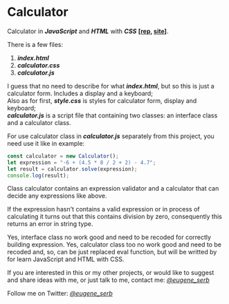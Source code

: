 # Calculator
Calculator in ***JavaScript*** and ***HTML*** with ***CSS*** **[[rep](https://github.com/eugene-serb/calculator), [site](https://eugene-serb.github.io/calculator/)]**. 

There is a few files:
1. ***index.html***
2. ***calculator.css***
3. ***calculator.js***

I guess that no need to describe for what ***index.html***, but so this is just a calculator form. Includes a display and a keyboard;
<br /> Also as for first, ***style.css*** is styles for calculator form, display and keyboard;
<br /> ***calculator.js*** is a script file that containing two classes: an interface class and a calculator class.

For use calculator class in ***calculator.js*** separately from this project, you need use it like in example:

```js
const calculator = new Calculator();
let expression = "-6 + (4.5 * 8 / 2 + 2) - 4.7";
let result = calculator.solve(expression);
console.log(result);
```

Class calculator contains an expression validator and a calculator that can decide any expressions like above.

If the expression hasn't contains a valid expression or in process of calculating it turns out that this contains division by zero, consequently this returns an error in string type.

Yes, interface class no work good and need to be recoded for correctly building expression. Yes, calculator class too no work good and need to be recoded and, so, can be just replaced eval function, but will be writted by for learn JavaScript and HTML with CSS.

If you are interested in this or my other projects, or would like to suggest and share ideas with me, or just talk to me, contact me: *[@eugene_serb](https://t.me/eugene_serb)*

Follow me on Twitter: *[@eugene_serb](https://twitter.com/eugene_serb)*

